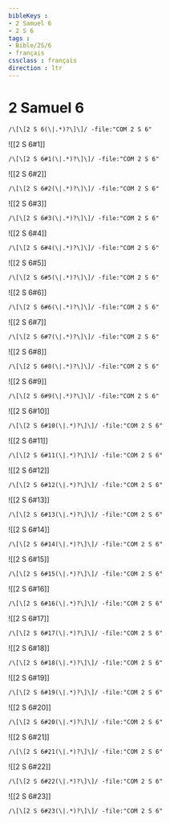 ```yaml
---
bibleKeys : 
- 2 Samuel 6
- 2 S 6
tags : 
- Bible/2S/6
- français
cssclass : français
direction : ltr
---
```


# 2 Samuel 6

```query
/\[\[2 S 6(\|.*)?\]\]/ -file:"COM 2 S 6"
```



![[2 S 6#1]]

```query
/\[\[2 S 6#1(\|.*)?\]\]/ -file:"COM 2 S 6"
```

![[2 S 6#2]]

```query
/\[\[2 S 6#2(\|.*)?\]\]/ -file:"COM 2 S 6"
```

![[2 S 6#3]]

```query
/\[\[2 S 6#3(\|.*)?\]\]/ -file:"COM 2 S 6"
```

![[2 S 6#4]]

```query
/\[\[2 S 6#4(\|.*)?\]\]/ -file:"COM 2 S 6"
```

![[2 S 6#5]]

```query
/\[\[2 S 6#5(\|.*)?\]\]/ -file:"COM 2 S 6"
```

![[2 S 6#6]]

```query
/\[\[2 S 6#6(\|.*)?\]\]/ -file:"COM 2 S 6"
```

![[2 S 6#7]]

```query
/\[\[2 S 6#7(\|.*)?\]\]/ -file:"COM 2 S 6"
```

![[2 S 6#8]]

```query
/\[\[2 S 6#8(\|.*)?\]\]/ -file:"COM 2 S 6"
```

![[2 S 6#9]]

```query
/\[\[2 S 6#9(\|.*)?\]\]/ -file:"COM 2 S 6"
```

![[2 S 6#10]]

```query
/\[\[2 S 6#10(\|.*)?\]\]/ -file:"COM 2 S 6"
```

![[2 S 6#11]]

```query
/\[\[2 S 6#11(\|.*)?\]\]/ -file:"COM 2 S 6"
```

![[2 S 6#12]]

```query
/\[\[2 S 6#12(\|.*)?\]\]/ -file:"COM 2 S 6"
```

![[2 S 6#13]]

```query
/\[\[2 S 6#13(\|.*)?\]\]/ -file:"COM 2 S 6"
```

![[2 S 6#14]]

```query
/\[\[2 S 6#14(\|.*)?\]\]/ -file:"COM 2 S 6"
```

![[2 S 6#15]]

```query
/\[\[2 S 6#15(\|.*)?\]\]/ -file:"COM 2 S 6"
```

![[2 S 6#16]]

```query
/\[\[2 S 6#16(\|.*)?\]\]/ -file:"COM 2 S 6"
```

![[2 S 6#17]]

```query
/\[\[2 S 6#17(\|.*)?\]\]/ -file:"COM 2 S 6"
```

![[2 S 6#18]]

```query
/\[\[2 S 6#18(\|.*)?\]\]/ -file:"COM 2 S 6"
```

![[2 S 6#19]]

```query
/\[\[2 S 6#19(\|.*)?\]\]/ -file:"COM 2 S 6"
```

![[2 S 6#20]]

```query
/\[\[2 S 6#20(\|.*)?\]\]/ -file:"COM 2 S 6"
```

![[2 S 6#21]]

```query
/\[\[2 S 6#21(\|.*)?\]\]/ -file:"COM 2 S 6"
```

![[2 S 6#22]]

```query
/\[\[2 S 6#22(\|.*)?\]\]/ -file:"COM 2 S 6"
```

![[2 S 6#23]]

```query
/\[\[2 S 6#23(\|.*)?\]\]/ -file:"COM 2 S 6"
```

